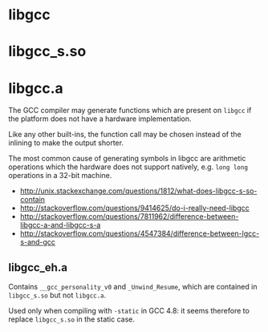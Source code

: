 # libgcc

# libgcc_s.so

# libgcc.a

The GCC compiler may generate functions which are present on `libgcc` if the platform does not have a hardware implementation. 

Like any other built-ins, the function call may be chosen instead of the inlining to make the output shorter.

The most common cause of generating symbols in libgcc are arithmetic operations which the hardware does not support natively, e.g. `long long` operations in a 32-bit machine.

- <http://unix.stackexchange.com/questions/1812/what-does-libgcc-s-so-contain>
- <http://stackoverflow.com/questions/9414625/do-i-really-need-libgcc>
- <http://stackoverflow.com/questions/7811962/difference-between-libgcc-a-and-libgcc-s-a>
- <http://stackoverflow.com/questions/4547384/difference-between-lgcc-s-and-gcc>

## libgcc_eh.a

Contains `__gcc_personality_v0` and `_Unwind_Resume`, which are contained in `libgcc_s.so` but not `libgcc.a`.

Used only when compiling with `-static` in GCC 4.8: it seems therefore to replace `libgcc_s.so` in the static case.
